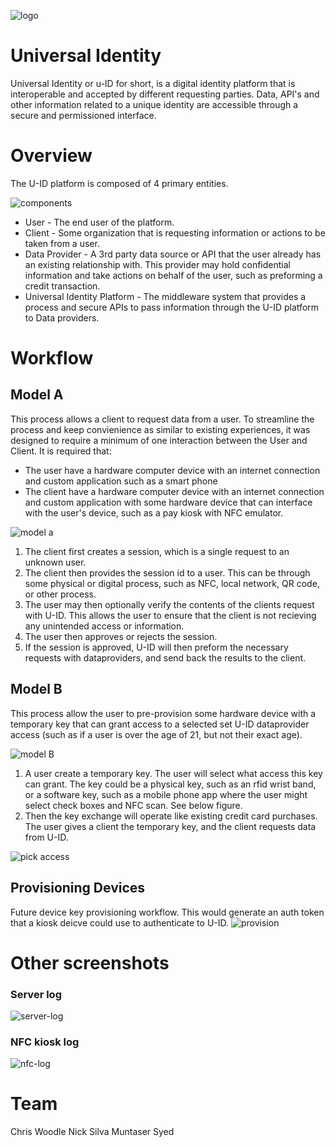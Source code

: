 ![logo](https://raw.githubusercontent.com/chriswoodle/universal-identity/master/graphics/logo.png)

# Universal Identity

Universal Identity or u-ID for short, is a digital identity platform that is interoperable and accepted by different requesting parties. Data, API's and other information related to a unique identity are accessible through a secure and permissioned interface.

# Overview 

The U-ID platform is composed of 4 primary entities. 

![components](https://raw.githubusercontent.com/chriswoodle/universal-identity/master/graphics/components.png)

* User - The end user of the platform. 
* Client - Some organization that is requesting information or actions to be taken from a user.
* Data Provider - A 3rd party data source or API that the user already has an existing relationship with. This provider may hold confidential information and take actions on behalf of the user, such as preforming a credit transaction. 
* Universal Identity Platform - The middleware system that provides a process and secure APIs to pass information through the U-ID platform to Data providers.

# Workflow

## Model A

This process allows a client to request data from a user. To streamline the process and keep convienience as similar to existing experiences, it was designed to require a minimum of one interaction between the User and Client. It is required that:

* The user have a hardware computer device with an internet connection and custom application such as a smart phone
* The client have a hardware computer device with an internet connection and custom application with some hardware device that can interface with the user's device, such as a pay kiosk with NFC emulator.

![model a](https://raw.githubusercontent.com/chriswoodle/universal-identity/master/graphics/generic-ssd.png)

1. The client first creates a session, which is a single request to an unknown user.
2. The client then provides the session id to a user. This can be through some physical or digital process, such as NFC, local network, QR code, or other process.
3. The user may then optionally verify the contents of the clients request with U-ID. This allows the user to ensure that the client is not recieving any unintended access or information.
4. The user then approves or rejects the session.
5. If the session is approved, U-ID will then preform the necessary requests with dataproviders, and send back the results to the client.

## Model B

This process allow the user to pre-provision some hardware device with a temporary key that can grant access to a selected set U-ID dataprovider access (such as if a user is over the age of 21, but not their exact age).

![model B](https://raw.githubusercontent.com/chriswoodle/universal-identity/master/graphics/temp-key-ssd.png)

1. A user create a temporary key. The user will select what access this key can grant. The key could be a physical key, such as an rfid wrist band, or a software key, such as a mobile phone app where the user might select check boxes and NFC scan. See below figure.
2. Then the key exchange will operate like existing credit card purchases. The user gives a client the temporary key, and the client requests data from U-ID.

![pick access](https://raw.githubusercontent.com/chriswoodle/universal-identity/master/graphics/create-key.png)


## Provisioning Devices
Future device key provisioning workflow. This would generate an auth token that a kiosk deicve could use to authenticate to U-ID. 
![provision](https://raw.githubusercontent.com/chriswoodle/universal-identity/master/graphics/device-provision.png)


# Other screenshots

### Server log
![server-log](https://raw.githubusercontent.com/chriswoodle/universal-identity/master/graphics/server-log.png)

### NFC kiosk log
![nfc-log](https://raw.githubusercontent.com/chriswoodle/universal-identity/master/graphics/nfc-log.png)

# Team
Chris Woodle 
Nick Silva
Muntaser Syed